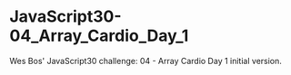 # JavaScript30-04_Array_Cardio_Day_1
 Wes Bos' JavaScript30 challenge: 04 - Array Cardio Day 1 initial version.
